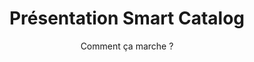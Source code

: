 ---
slug: presentation-mp
title: Présentation Smart Catalog
subtitle: Comment ça marche ?
category: marketplace
subcategory: presentation-mp
sort: 1
scroll: yes
description:
presentation: yes
---